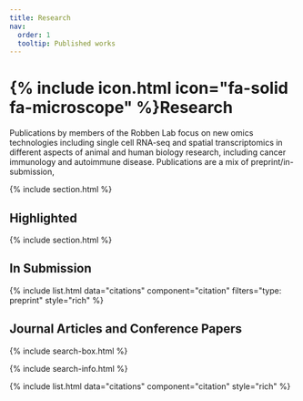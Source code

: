 ```yaml
---
title: Research
nav:
  order: 1
  tooltip: Published works
---
```


# {% include icon.html icon="fa-solid fa-microscope" %}Research

Publications by members of the Robben Lab focus on new omics technologies including single cell RNA-seq and spatial transcriptomics in different aspects of animal and human biology research, including cancer immunology and autoimmune disease. Publications are a mix of preprint/in-submission, 

{% include section.html %}

## Highlighted

<!-- {% include citation.html lookup="Open collaborative writing with Manubot" style="rich" %} -->

{% include section.html %}

## In Submission

{% include list.html data="citations" component="citation" filters="type: preprint" style="rich" %}

## Journal Articles and Conference Papers

{% include search-box.html %}

{% include search-info.html %}

{% include list.html data="citations" component="citation" style="rich" %}

<!-- ## Conference papers -->


